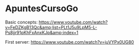 # ApuntesCursoGo
Basic concepts: https://www.youtube.com/watch?v=FeDZKgB13Qc&amp;list=PLt1J5u9LpM5-L-Ps8jjr91pKhFxAnxKJp&amp;index=1 


First server: https://www.youtube.com/watch?v=juVYPx0UG80
